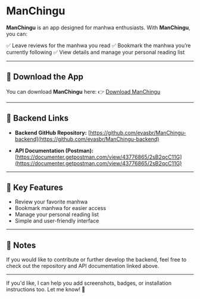 # ManChingu

**ManChingu** is an app designed for manhwa enthusiasts. With **ManChingu**, you can:

✅ Leave reviews for the manhwa you read
✅ Bookmark the manhwa you’re currently following
✅ View details and manage your personal reading list

---

## 📲 Download the App

You can download **ManChingu** here:
👉 [Download ManChingu](https://drive.google.com/file/d/1Dqbg9w-6DPXYFBBIcPtjhWJQLFrxqrmH/view?usp=sharing)

---

## 🔗 Backend Links

* **Backend GitHub Repository:**
  [https://github.com/evasbr/ManChingu-backend](https://github.com/evasbr/ManChingu-backend)

* **API Documentation (Postman):**
  [https://documenter.getpostman.com/view/43776865/2sB2qcC11G](https://documenter.getpostman.com/view/43776865/2sB2qcC11G)

---

## 🚀 Key Features

* Review your favorite manhwa
* Bookmark manhwa for easier access
* Manage your personal reading list
* Simple and user-friendly interface

---

## 📌 Notes

If you would like to contribute or further develop the backend, feel free to check out the repository and API documentation linked above.

---

If you'd like, I can help you add screenshots, badges, or installation instructions too. Let me know! 🚀
